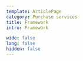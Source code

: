 ```yaml
---
template: ArticlePage
category: Purchase services
title: Framework
intro: Framework

wide: false
lang: false
hidden: false
---
```

